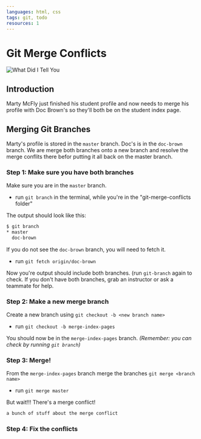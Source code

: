 ```yaml
---
languages: html, css
tags: git, todo
resources: 1
---
```

# Git Merge Conflicts

![What Did I Tell You](http://www.wired.com/images_blogs/underwire/2009/11/80s_movies_14a.jpg)

## Introduction

Marty McFly just finished his student profile and now needs to merge his profile with Doc Brown's so they'll both be on the student index page.

## Merging Git Branches

Marty's profile is stored in the `master` branch. Doc's is in the `doc-brown` branch. We are merge both branches onto a new branch and resolve the merge conflits there befor putting it all back on the master branch.

### Step 1: Make sure you have both branches

Make sure you are in the `master` branch.
- run `git branch` in the terminal, while you're in the "git-merge-conflicts folder"

The output should look like this:

```bash
$ git branch
* master
  doc-brown
```

If you do not see the `doc-brown` branch, you will need to fetch it.
- run `git fetch origin/doc-brown`

Now you're output should include both branches. (run `git-branch` again to check. If you don't have both branches, grab an instructor or ask a teammate for help.


### Step 2: Make a new merge branch

Create a new branch using `git checkout -b <new branch name>`
- run `git checkout -b merge-index-pages`

You should now be in the `merge-index-pages` branch.
 _(Remember: you can check by running `git branch`)_

 ### Step 3: Merge!

 From the `merge-index-pages` branch merge the branches `git merge <branch name>`
 - run `git merge master`

 But wait!!! There's a merge conflict!

 ```bash
 a bunch of stuff about the merge conflict
 ```

 ### Step 4: Fix the conflicts
